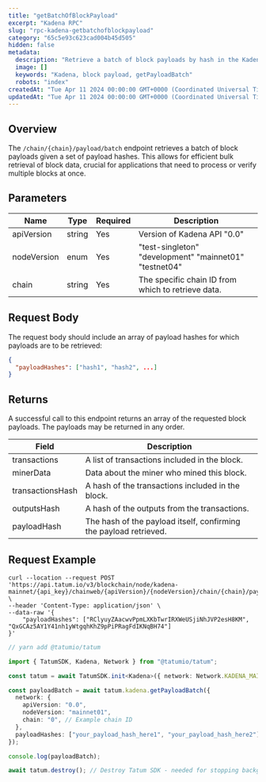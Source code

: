 ```yaml
---
title: "getBatchOfBlockPayload"
excerpt: "Kadena RPC"
slug: "rpc-kadena-getbatchofblockpayload"
category: "65c5e93c623cad004b45d505"
hidden: false
metadata:
  description: "Retrieve a batch of block payloads by hash in the Kadena blockchain."
  image: []
  keywords: "Kadena, block payload, getPayloadBatch"
  robots: "index"
createdAt: "Tue Apr 11 2024 00:00:00 GMT+0000 (Coordinated Universal Time)"
updatedAt: "Tue Apr 11 2024 00:00:00 GMT+0000 (Coordinated Universal Time)"
---
```


## Overview

The `/chain/{chain}/payload/batch` endpoint retrieves a batch of block payloads given a set of payload hashes. This allows for efficient bulk retrieval of block data, crucial for applications that need to process or verify multiple blocks at once.

## Parameters

| Name        | Type   | Required | Description                                            |
| ----------- | ------ | -------- | ------------------------------------------------------ |
| apiVersion  | string | Yes      | Version of Kadena API "0.0"                            |
| nodeVersion | enum   | Yes      | "test-singleton" "development" "mainnet01" "testnet04" |
| chain       | string | Yes      | The specific chain ID from which to retrieve data.     |

## Request Body

The request body should include an array of payload hashes for which payloads are to be retrieved:

```json
{
  "payloadHashes": ["hash1", "hash2", ...]
}
```

## Returns

A successful call to this endpoint returns an array of the requested block payloads. The payloads may be returned in any order.

| Field            | Description                                                       |
| ---------------- | ----------------------------------------------------------------- |
| transactions     | A list of transactions included in the block.                     |
| minerData        | Data about the miner who mined this block.                        |
| transactionsHash | A hash of the transactions included in the block.                 |
| outputsHash      | A hash of the outputs from the transactions.                      |
| payloadHash      | The hash of the payload itself, confirming the payload retrieved. |

## Request Example

```curl
curl --location --request POST 'https://api.tatum.io/v3/blockchain/node/kadena-mainnet/{api_key}/chainweb/{apiVersion}/{nodeVersion}/chain/{chain}/payload/batch' \
--header 'Content-Type: application/json' \
--data-raw '{
    "payloadHashes": ["RClyuyZAacwvPpmLXKbTwrIRXWeUSjiNhJVP2esH8KM", "QxGCAz5AY1Y41nh1yWtgqhKhZ9pPiPRagFdIKNqBH74"]
}'
```
```typescript
// yarn add @tatumio/tatum

import { TatumSDK, Kadena, Network } from "@tatumio/tatum";

const tatum = await TatumSDK.init<Kadena>({ network: Network.KADENA_MAINNET });

const payloadBatch = await tatum.kadena.getPayloadBatch({
  network: {
    apiVersion: "0.0",
    nodeVersion: "mainnet01",
    chain: "0", // Example chain ID
  },
  payloadHashes: ["your_payload_hash_here1", "your_payload_hash_here2"],
});

console.log(payloadBatch);

await tatum.destroy(); // Destroy Tatum SDK - needed for stopping background jobs
```
